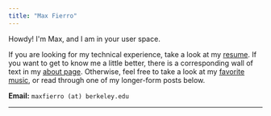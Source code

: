 ```yaml
---
title: "Max Fierro"
---
```


Howdy! I'm Max, and I am in your user space.

If you are looking for my technical experience, take a look at my [resume](/resume/). If you want to get to know me a little better, there is a corresponding wall of text in my [about page](/about/). Otherwise, feel free to take a look at my [favorite music](/music/), or read through one of my longer-form posts below.

**Email:** `maxfierro (at) berkeley.edu`

---
